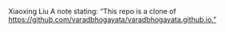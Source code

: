 Xiaoxing Liu
A note stating: “This repo is a clone of https://github.com/varadbhogayata/varadbhogayata.github.io.”
